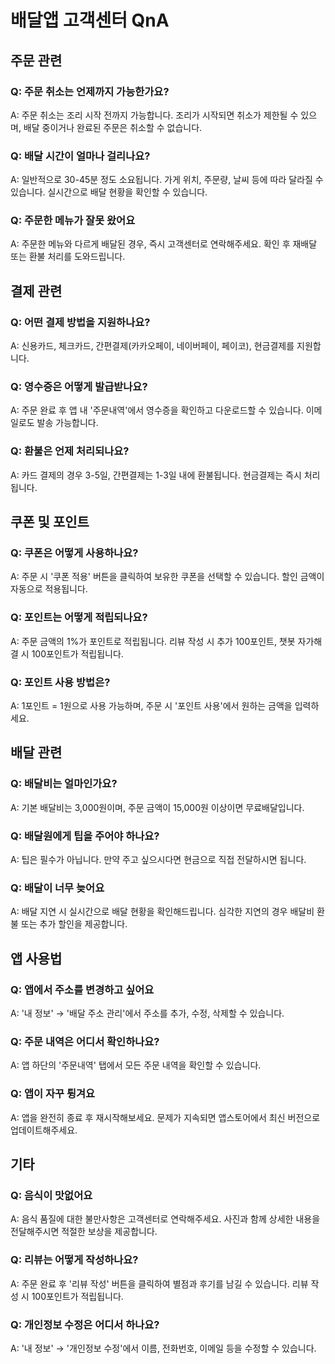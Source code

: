 # 배달앱 고객센터 QnA

## 주문 관련

### Q: 주문 취소는 언제까지 가능한가요?
A: 주문 취소는 조리 시작 전까지 가능합니다. 조리가 시작되면 취소가 제한될 수 있으며, 배달 중이거나 완료된 주문은 취소할 수 없습니다.

### Q: 배달 시간이 얼마나 걸리나요?
A: 일반적으로 30-45분 정도 소요됩니다. 가게 위치, 주문량, 날씨 등에 따라 달라질 수 있습니다. 실시간으로 배달 현황을 확인할 수 있습니다.

### Q: 주문한 메뉴가 잘못 왔어요
A: 주문한 메뉴와 다르게 배달된 경우, 즉시 고객센터로 연락해주세요. 확인 후 재배달 또는 환불 처리를 도와드립니다.

## 결제 관련

### Q: 어떤 결제 방법을 지원하나요?
A: 신용카드, 체크카드, 간편결제(카카오페이, 네이버페이, 페이코), 현금결제를 지원합니다.

### Q: 영수증은 어떻게 발급받나요?
A: 주문 완료 후 앱 내 '주문내역'에서 영수증을 확인하고 다운로드할 수 있습니다. 이메일로도 발송 가능합니다.

### Q: 환불은 언제 처리되나요?
A: 카드 결제의 경우 3-5일, 간편결제는 1-3일 내에 환불됩니다. 현금결제는 즉시 처리됩니다.

## 쿠폰 및 포인트

### Q: 쿠폰은 어떻게 사용하나요?
A: 주문 시 '쿠폰 적용' 버튼을 클릭하여 보유한 쿠폰을 선택할 수 있습니다. 할인 금액이 자동으로 적용됩니다.

### Q: 포인트는 어떻게 적립되나요?
A: 주문 금액의 1%가 포인트로 적립됩니다. 리뷰 작성 시 추가 100포인트, 챗봇 자가해결 시 100포인트가 적립됩니다.

### Q: 포인트 사용 방법은?
A: 1포인트 = 1원으로 사용 가능하며, 주문 시 '포인트 사용'에서 원하는 금액을 입력하세요.

## 배달 관련

### Q: 배달비는 얼마인가요?
A: 기본 배달비는 3,000원이며, 주문 금액이 15,000원 이상이면 무료배달입니다.

### Q: 배달원에게 팁을 주어야 하나요?
A: 팁은 필수가 아닙니다. 만약 주고 싶으시다면 현금으로 직접 전달하시면 됩니다.

### Q: 배달이 너무 늦어요
A: 배달 지연 시 실시간으로 배달 현황을 확인해드립니다. 심각한 지연의 경우 배달비 환불 또는 추가 할인을 제공합니다.

## 앱 사용법

### Q: 앱에서 주소를 변경하고 싶어요
A: '내 정보' → '배달 주소 관리'에서 주소를 추가, 수정, 삭제할 수 있습니다.

### Q: 주문 내역은 어디서 확인하나요?
A: 앱 하단의 '주문내역' 탭에서 모든 주문 내역을 확인할 수 있습니다.

### Q: 앱이 자꾸 튕겨요
A: 앱을 완전히 종료 후 재시작해보세요. 문제가 지속되면 앱스토어에서 최신 버전으로 업데이트해주세요.

## 기타

### Q: 음식이 맛없어요
A: 음식 품질에 대한 불만사항은 고객센터로 연락해주세요. 사진과 함께 상세한 내용을 전달해주시면 적절한 보상을 제공합니다.

### Q: 리뷰는 어떻게 작성하나요?
A: 주문 완료 후 '리뷰 작성' 버튼을 클릭하여 별점과 후기를 남길 수 있습니다. 리뷰 작성 시 100포인트가 적립됩니다.

### Q: 개인정보 수정은 어디서 하나요?
A: '내 정보' → '개인정보 수정'에서 이름, 전화번호, 이메일 등을 수정할 수 있습니다.
